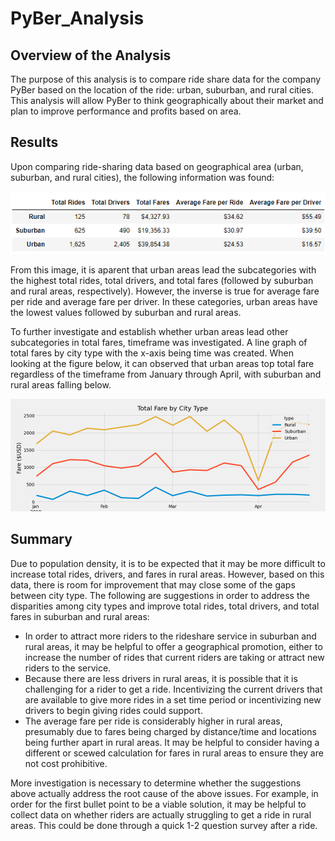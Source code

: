 # PyBer_Analysis

## Overview of the Analysis
The purpose of this analysis is to compare ride share data for the company PyBer based on the location of the ride: urban, suburban, and rural cities. This analysis will allow PyBer to think geographically about their market and plan to improve performance and profits based on area. 

## Results
Upon comparing ride-sharing data based on geographical area (urban, suburban, and rural cities), the following information was found:

![Geographical_Rideshare_Data](analysis/Geographical_Rideshare_Data.png)

From this image, it is aparent that urban areas lead the subcategories with the highest total rides, total drivers, and total fares (followed by suburban and rural areas, respectively). However, the inverse is true for average fare per ride and average fare per driver. In these categories, urban areas have the lowest values followed by suburban and rural areas. 

To further investigate and establish whether urban areas lead other subcategories in total fares, timeframe was investigated. A line graph of total fares by city type with the x-axis being time was created. When looking at the figure below, it can observed that urban areas top total fare regardless of the timeframe from January through April, with suburban and rural areas falling below. 

![Total_Fare_by_City_Type](analysis/Total_Fare_by_City_Type.png)

## Summary
Due to population density, it is to be expected that it may be more difficult to increase total rides, drivers, and fares in rural areas. However, based on this data, there is room for improvement that may close some of the gaps between city type. The following are suggestions in order to address the disparities among city types and improve total rides, total drivers, and total fares in suburban and rural areas:
- In order to attract more riders to the rideshare service in suburban and rural areas, it may be helpful to offer a geographical promotion, either to increase the number of rides that current riders are taking or attract new riders to the service.
- Because there are less drivers in rural areas, it is possible that it is challenging for a rider to get a ride. Incentivizing the current drivers that are available to give more rides in a set time period or incentivizing new drivers to begin giving rides could support. 
- The average fare per ride is considerably higher in rural areas, presumably due to fares being charged by distance/time and locations being further apart in rural areas. It may be helpful to consider having a different or scewed calculation for fares in rural areas to ensure they are not cost prohibitive. 

More investigation is necessary to determine whether the suggestions above actually address the root cause of the above issues. For example, in order for the first bullet point to be a viable solution, it may be helpful to collect data on whether riders are actually struggling to get a ride in rural areas. This could be done through a quick 1-2 question survey after a ride. 
